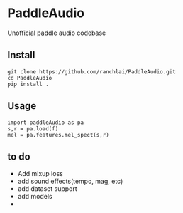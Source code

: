 # PaddleAudio
Unofficial  paddle audio codebase

## Install
```
git clone https://github.com/ranchlai/PaddleAudio.git
cd PaddleAudio
pip install .

```

## Usage
```
import paddleAudio as pa
s,r = pa.load(f)
mel = pa.features.mel_spect(s,r)
```
## to do 

- Add mixup loss
- add sound effects(tempo, mag, etc)
- add dataset support
- add models
- 

